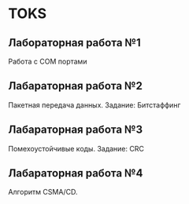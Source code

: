 # TOKS

## Лабораторная работа №1
Работа с COM портами

## Лабараторная работа №2
Пакетная передача данных. Задание: Битстаффинг

## Лабараторная работа №3
Помехоустойчивые коды. Задание: CRC

## Лабараторная работа №4
Алгоритм CSMA/CD.
